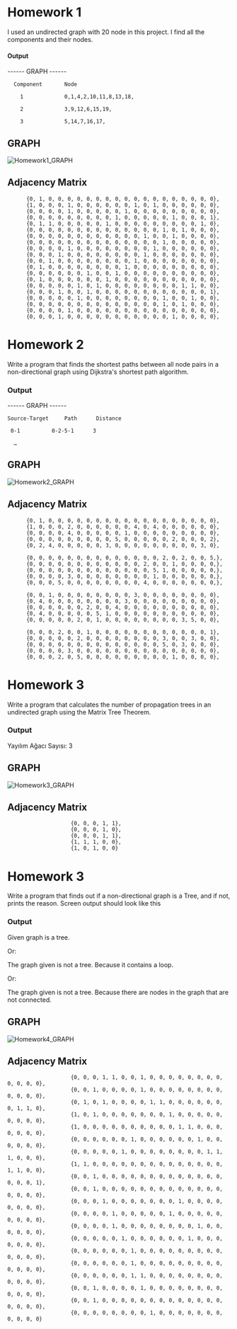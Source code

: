 # Homework 1 

I used an undirected graph with 20 node in this project. I find all the components and their nodes. 

####  Output 

 ------ GRAPH ------

      Component       Node

        1             0,1,4,2,10,11,8,13,18,

        2             3,9,12,6,15,19,

        3             5,14,7,16,17,


## GRAPH 

![Homework1_GRAPH](https://graphonline.ru/tmp/saved/sZ/sZuSIupWDuvAWtOq.png)
    

## Adjacency Matrix 

          {0, 1, 0, 0, 0, 0, 0, 0, 0, 0, 0, 0, 0, 0, 0, 0, 0, 0, 0, 0},
          {1, 0, 0, 0, 1, 0, 0, 0, 0, 0, 0, 1, 0, 1, 0, 0, 0, 0, 0, 0},
          {0, 0, 0, 0, 1, 0, 0, 0, 0, 0, 1, 0, 0, 0, 0, 0, 0, 0, 0, 0},
          {0, 0, 0, 0, 0, 0, 0, 0, 0, 1, 0, 0, 0, 0, 0, 1, 0, 0, 0, 1},
          {0, 1, 1, 0, 0, 0, 0, 0, 1, 0, 0, 0, 0, 0, 0, 0, 0, 0, 1, 0},
          {0, 0, 0, 0, 0, 0, 0, 0, 0, 0, 0, 0, 0, 0, 1, 0, 1, 0, 0, 0},
          {0, 0, 0, 0, 0, 0, 0, 0, 0, 0, 0, 0, 1, 0, 0, 1, 0, 0, 0, 0},
          {0, 0, 0, 0, 0, 0, 0, 0, 0, 0, 0, 0, 0, 0, 1, 0, 0, 0, 0, 0},
          {0, 0, 0, 0, 1, 0, 0, 0, 0, 0, 0, 0, 0, 1, 0, 0, 0, 0, 0, 0},
          {0, 0, 0, 1, 0, 0, 0, 0, 0, 0, 0, 0, 1, 0, 0, 0, 0, 0, 0, 0},
          {0, 0, 1, 0, 0, 0, 0, 0, 0, 0, 0, 1, 0, 0, 0, 0, 0, 0, 0, 0},
          {0, 1, 0, 0, 0, 0, 0, 0, 0, 0, 1, 0, 0, 0, 0, 0, 0, 0, 0, 0},
          {0, 0, 0, 0, 0, 0, 1, 0, 0, 1, 0, 0, 0, 0, 0, 0, 0, 0, 0, 0},
          {0, 1, 0, 0, 0, 0, 0, 0, 1, 0, 0, 0, 0, 0, 0, 0, 0, 0, 0, 0},
          {0, 0, 0, 0, 0, 1, 0, 1, 0, 0, 0, 0, 0, 0, 0, 0, 1, 1, 0, 0},
          {0, 0, 0, 1, 0, 0, 1, 0, 0, 0, 0, 0, 0, 0, 0, 0, 0, 0, 0, 1},
          {0, 0, 0, 0, 0, 1, 0, 0, 0, 0, 0, 0, 0, 0, 1, 0, 0, 1, 0, 0},
          {0, 0, 0, 0, 0, 0, 0, 0, 0, 0, 0, 0, 0, 0, 1, 0, 1, 0, 0, 0},
          {0, 0, 0, 0, 1, 0, 0, 0, 0, 0, 0, 0, 0, 0, 0, 0, 0, 0, 0, 0},
          {0, 0, 0, 1, 0, 0, 0, 0, 0, 0, 0, 0, 0, 0, 0, 1, 0, 0, 0, 0},


# Homework 2

Write a program that finds the shortest paths between all node pairs in a non-directional graph using Dijkstra's shortest path algorithm.

### Output

 ------ GRAPH ------
 
 
    Source-Target     Path      Distance
 
     0-1          0-2-5-1      3
     
      …

## GRAPH 

![Homework2_GRAPH](https://graphonline.ru/tmp/saved/Fb/FbxvSzppeKmtArYy.png)

## Adjacency Matrix 

          {0, 1, 0, 0, 0, 0, 0, 0, 0, 0, 0, 0, 0, 0, 0, 0, 0, 0, 0, 0},
          {1, 0, 0, 0, 2, 0, 0, 0, 0, 0, 0, 4, 0, 4, 0, 0, 0, 0, 0, 0},
          {0, 0, 0, 0, 4, 0, 0, 0, 0, 0, 1, 0, 0, 0, 0, 0, 0, 0, 0, 0},
          {0, 0, 0, 0, 0, 0, 0, 0, 0, 5, 0, 0, 0, 0, 0, 2, 0, 0, 0, 2},
          {0, 2, 4, 0, 0, 0, 0, 0, 3, 0, 0, 0, 0, 0, 0, 0, 0, 0, 3, 0},

          {0, 0, 0, 0, 0, 0, 0, 0, 0, 0, 0, 0, 0, 0, 2, 0, 2, 0, 0, 5,},
          {0, 0, 0, 0, 0, 0, 0, 0, 0, 0, 0, 0, 2, 0, 0, 1, 0, 0, 0, 0,},
          {0, 0, 0, 0, 0, 0, 0, 0, 0, 0, 0, 0, 0, 5, 1, 0, 0, 0, 0, 0,},
          {0, 0, 0, 0, 3, 0, 0, 0, 0, 0, 0, 0, 0, 1, 0, 0, 0, 0, 0, 0,},
          {0, 0, 0, 5, 0, 0, 0, 0, 0, 0, 0, 0, 4, 0, 0, 0, 0, 0, 0, 0,},

          {0, 0, 1, 0, 0, 0, 0, 0, 0, 0, 0, 3, 0, 0, 0, 0, 0, 0, 0, 0},
          {0, 4, 0, 0, 0, 0, 0, 0, 0, 0, 3, 0, 0, 0, 0, 0, 0, 0, 0, 0},
          {0, 0, 0, 0, 0, 0, 2, 0, 0, 4, 0, 0, 0, 0, 0, 0, 0, 0, 0, 0},
          {0, 4, 0, 0, 0, 0, 0, 5, 1, 0, 0, 0, 0, 0, 0, 0, 0, 0, 0, 0},
          {0, 0, 0, 0, 0, 2, 0, 1, 0, 0, 0, 0, 0, 0, 0, 0, 3, 5, 0, 0},

          {0, 0, 0, 2, 0, 0, 1, 0, 0, 0, 0, 0, 0, 0, 0, 0, 0, 0, 0, 1},
          {0, 0, 0, 0, 0, 2, 0, 0, 0, 0, 0, 0, 0, 0, 3, 0, 0, 3, 0, 0},
          {0, 0, 0, 0, 0, 0, 0, 0, 0, 0, 0, 0, 0, 0, 5, 0, 3, 0, 0, 0},
          {0, 0, 0, 0, 3, 0, 0, 0, 0, 0, 0, 0, 0, 0, 0, 0, 0, 0, 0, 0},
          {0, 0, 0, 2, 0, 5, 0, 0, 0, 0, 0, 0, 0, 0, 0, 1, 0, 0, 0, 0},
          
# Homework 3
Write a program that calculates the number of propagation trees in an undirected graph using the Matrix Tree Theorem.

### Output
Yayılım Ağacı Sayısı: 3

## GRAPH 
![Homework3_GRAPH](https://graphonline.ru/tmp/saved/mZ/mZouloUIlgEgLNph.png)

## Adjacency Matrix 

                        {0, 0, 0, 1, 1},
                        {0, 0, 0, 1, 0},
                        {0, 0, 0, 1, 1},
                        {1, 1, 1, 0, 0},
                        {1, 0, 1, 0, 0}
                        
# Homework 3
Write a program that finds out if a non-directional graph is a Tree, and if not, prints the reason. Screen output should look like this



### Output

Given graph is a tree.

Or:

The graph given is not a tree. Because it contains a loop.

Or:

The graph given is not a tree. Because there are nodes in the graph that are not connected.


## GRAPH 
![Homework4_GRAPH](https://graphonline.ru/tmp/saved/VG/VGBgGmtkYiTZkFld.png)

## Adjacency Matrix 

                        {0, 0, 0, 1, 1, 0, 0, 1, 0, 0, 0, 0, 0, 0, 0, 0, 0, 0, 0, 0},
                        {0, 0, 1, 0, 0, 0, 0, 1, 0, 0, 0, 0, 0, 0, 0, 0, 0, 0, 0, 0},
                        {0, 1, 0, 1, 0, 0, 0, 0, 1, 1, 0, 0, 0, 0, 0, 0, 0, 1, 1, 0},
                        {1, 0, 1, 0, 0, 0, 0, 0, 0, 0, 1, 0, 0, 0, 0, 0, 0, 0, 0, 0},
                        {1, 0, 0, 0, 0, 0, 0, 0, 0, 0, 0, 1, 1, 0, 0, 0, 0, 0, 0, 0},
                        {0, 0, 0, 0, 0, 0, 1, 0, 0, 0, 0, 0, 0, 1, 0, 0, 0, 0, 0, 0},
                        {0, 0, 0, 0, 0, 1, 0, 0, 0, 0, 0, 0, 0, 0, 1, 1, 1, 0, 0, 0},
                        {1, 1, 0, 0, 0, 0, 0, 0, 0, 0, 0, 0, 0, 0, 0, 0, 1, 1, 0, 0},
                        {0, 0, 1, 0, 0, 0, 0, 0, 0, 0, 0, 0, 0, 0, 0, 0, 0, 0, 0, 1},
                        {0, 0, 1, 0, 0, 0, 0, 0, 0, 0, 0, 0, 0, 0, 0, 0, 0, 0, 0, 0},
                        {0, 0, 0, 1, 0, 0, 0, 0, 0, 0, 0, 1, 0, 0, 0, 0, 0, 0, 0, 0},
                        {0, 0, 0, 0, 1, 0, 0, 0, 0, 0, 1, 0, 0, 0, 0, 0, 0, 0, 0, 0},
                        {0, 0, 0, 0, 1, 0, 0, 0, 0, 0, 0, 0, 0, 1, 0, 0, 0, 0, 0, 0},
                        {0, 0, 0, 0, 0, 1, 0, 0, 0, 0, 0, 0, 1, 0, 0, 0, 0, 0, 0, 0},
                        {0, 0, 0, 0, 0, 0, 1, 0, 0, 0, 0, 0, 0, 0, 0, 0, 0, 0, 0, 0},
                        {0, 0, 0, 0, 0, 0, 1, 0, 0, 0, 0, 0, 0, 0, 0, 0, 0, 0, 0, 0},
                        {0, 0, 0, 0, 0, 0, 1, 1, 0, 0, 0, 0, 0, 0, 0, 0, 0, 0, 0, 0},
                        {0, 0, 1, 0, 0, 0, 0, 1, 0, 0, 0, 0, 0, 0, 0, 0, 0, 0, 0, 0},
                        {0, 0, 1, 0, 0, 0, 0, 0, 0, 0, 0, 0, 0, 0, 0, 0, 0, 0, 0, 0},
                        {0, 0, 0, 0, 0, 0, 0, 0, 1, 0, 0, 0, 0, 0, 0, 0, 0, 0, 0, 0}
